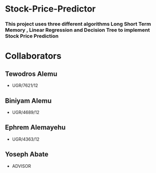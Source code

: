 # Stock-Price-Predictor
 ### This project uses three different algorithms Long Short Term Memory , Linear Regression and Decision Tree to implement Stock Price Prediction
 
 # Collaborators
 
## Tewodros Alemu   
- UGR/7621/12
## Biniyam Alemu    
- UGR/4689/12
## Ephrem Alemayehu 
- UGR/4363/12
## Yoseph Abate
- ADVISOR
